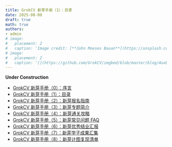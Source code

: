```yaml
---
title: GrokCV 新芽手册（1）：目录
date: 2025-08-08
draft: true
math: true
authors: 
- admin
# image:
#   placement: 2
#   caption: 'Image credit: [**John Moeses Bauan**](https://unsplash.com/photos/OGZtQF8iC0g)'
# image:
#   placement: 2
#   caption: '[](https://github.com/GrokCV/imgbed/blob/master/blog/AuxDet/author.png?raw=true)'
---
```


**Under Construction**

- [GrokCV 新芽手册（0）：序言]()
- [GrokCV 新芽手册（1）：目录]()
- [GrokCV 新芽手册（2）：新芽报名指南]()
- [GrokCV 新芽手册（3）：新芽专题简介]()
- [GrokCV 新芽手册（4）：新芽通关攻略]()
- [GrokCV 新芽手册（5）：新芽常见问题 FAQ]()
- [GrokCV 新芽手册（6）：新芽优秀结业汇报]()
- [GrokCV 新芽手册（7）：新芽学子成果汇集]()
- [GrokCV 新芽手册（8）：新芽计图复现清单]()